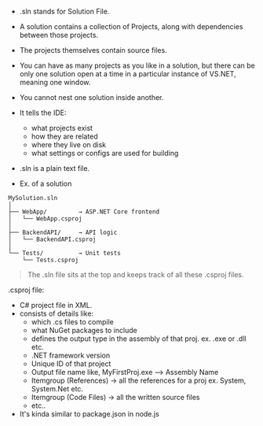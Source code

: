 - .sln stands for Solution File.
- A solution contains a collection of Projects, along with dependencies between those projects.
- The projects themselves contain source files.
- You can have as many projects as you like in a solution, but there can be only one solution open at a time in a particular instance of VS.NET, meaning one window.
- You cannot nest one solution inside another.
- It tells the IDE:
    - what projects exist
    - how they are related
    - where they live on disk
    - what settings or configs are used for building
 
- .sln is a plain text file.

- Ex. of a solution
```
MySolution.sln
│
├── WebApp/         → ASP.NET Core frontend
│   └── WebApp.csproj
│
├── BackendAPI/     → API logic
│   └── BackendAPI.csproj
│
└── Tests/          → Unit tests
    └── Tests.csproj
```
> The .sln file sits at the top and keeps track of all these .csproj files.

.csproj file:
- C# project file in XML.
- consists of details like:
    - which .cs files to compile
    - what NuGet packages to include
    - defines the output type in the assembly of that proj. ex. .exe or .dll etc.
    - .NET framework version
    - Unique ID of that project
    - Output file name like, MyFirstProj.exe --> Assembly Name
    - Itemgroup (References) -> all the references for a proj ex. System, System.Net etc.
    - Itemgroup (Code Files) -> all the written source files
    - etc..
 - It's kinda similar to package.json in node.js
